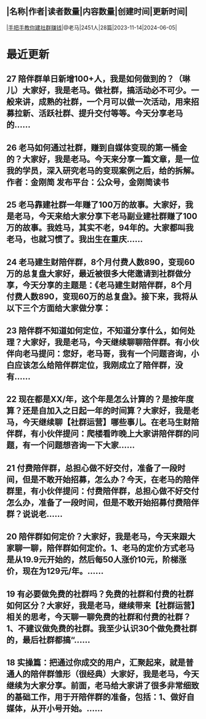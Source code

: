 |名称|作者|读者数量|内容数量|创建时间|更新时间|
---
|[手把手教你建社群赚钱](https://xiaobot.net/p/laoma?refer=0b133df9-27dc-423b-8101-639049001c13)|@老马|2451人|28篇|2023-11-14|2024-06-05|

# 最近更新
## 27 陪伴群单日新增100+人，我是如何做到的？（琳儿）大家好，我是老马。做社群，搞活动必不可少。一般来讲，成熟的社群，一个月可以做一次活动，用来招募拉新、活跃社群、提升交付等等。今天分享老马的......
## 26 老马如何通过社群，赚到自媒体变现的第一桶金的？大家好，我是老马。今天来分享一篇文章，是一位我的学员，深入研究老马的变现案例之后，给的拆解。作者：金刚简 发布平台：公众号，金刚简读书
## 25 老马靠建社群一年赚了100万的故事。大家好，我是老马，今天来给大家分享下老马副业建社群赚了100万的故事。我姓马，其实不老，94年的。大家都叫我老马，也就习惯了。我出生在重庆......
## 24 老马建生财陪伴群，8个月付费人数890，变现60万的总复盘大家好，最近被很多大佬邀请到社群做分享，今天分享的主题是：《老马建生财陪伴群，8个月付费人数890，变现60万的总复盘》。接下来，我将从以下三个方面给大家做分享：
## 23 陪伴群不知道如何定位，不知道分享什么，如何处理？大家好，我是老马，今天继续聊聊陪伴群。有小伙伴向老马提问：您好，老马哥，我有一个问题咨询，小白应该怎么给陪伴群定位，我刚成立了陪伴群，没有......
## 22 现在都是XX/年，这个年是怎么计算的？是按年度算？还是自加入之日起一年的时间算？大家好，我是老马，今天继续聊【社群运营】哪些事儿。在老马生财陪伴群，有小伙伴提问：爬楼看昨晚上大家讲陪伴群的问题，有一个问题想咨询一下大家......
## 21 付费陪伴群，总担心做不好交付，准备了一段时间，但是不敢开始招募，怎么办？今天，在老马的陪伴群里，有小伙伴提问：付费陪伴群，总担心做不好交付怎么办，准备了一段时间，但是不敢开始招募付费陪伴群？说说老......
## 20 陪伴群如何定价？大家好，我是老马，今天来跟大家聊一聊，陪伴群如何定价。1、老马的定价方式老马是从19.9元开始的，然后每50人涨价10元，阶梯涨价，现在为129元/年。......
## 19 有必要做免费的社群吗？免费的社群和付费的社群如何区分？大家好，我是老马，继续带来【社群运营】相关的思考，今天聊一聊免费的社群和付费的社群？1、不建议做免费的社群。我至少认识30个做免费社群的，最后社群都搞“......
## 18 实操篇：把通过你成交的用户，汇聚起来，就是普通人的陪伴群雏形（很经典）大家好，我是老马，今天继续为大家分享。前面，老马给大家讲了很多非常细致的基础工作，用于开陪伴群的准备，包括：1、做好自媒体，从开小号开始。......

